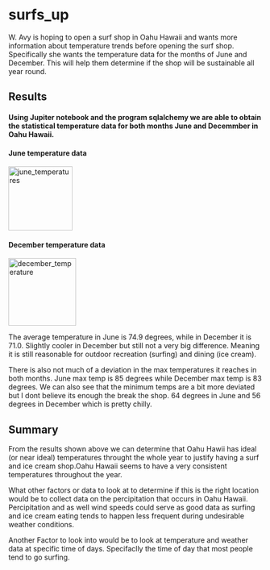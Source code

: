 # surfs_up

W. Avy is hoping to open a surf shop in Oahu Hawaii and  wants more information about temperature trends before opening the surf shop. Specifically she wants the temperature data for the months of June and December. This will help them determine if the shop will be sustainable all year round.

## Results
#### Using Jupiter notebook and the program sqlalchemy we are able to obtain the statistical temperature data for both months June and Decemmber  in Oahu Hawaii.
#### June temperature data
<img width="127" alt="june_temperatures" src="https://user-images.githubusercontent.com/106639965/184283039-5d086b7c-6d81-4ef4-b401-a4e5f006ec9e.png">


#### December temperature data
<img width="134" alt="december_temperature" src="https://user-images.githubusercontent.com/106639965/184281224-80022426-65a5-492a-8d24-36d097173b81.png">

 The average temperature in June is 74.9 degrees, while in December it is 71.0. Slightly cooler in December but still not a very big difference. Meaning it is still reasonable for outdoor recreation (surfing) and dining (ice cream).

There is also not much of a deviation in the max temperatures it reaches in both months. June max temp is 85 degrees while December max temp is 83 degrees.
We can also see that the minimum temps are a bit more deviated but I dont believe its enough the break the shop. 64 degrees in June and 56 degrees in December which is pretty chilly.

## Summary
From the results shown above we can determine that Oahu Hawii has ideal (or near ideal) temperatures throught the whole year to justify having a surf and ice cream shop.Oahu Hawaii seems to have a very consistent temperatures throughout the year. 

What other factors or data to look at to determine if this is the right location would be to collect data on the percipitation that occurs in Oahu Hawaii. Percipitation and as well wind speeds could serve as good data as surfing and ice cream eating tends to happen less frequent during undesirable weather conditions. 

Another Factor to look into would be to look at temperature and weather data at specific time of days. Specifaclly the time of day that most people tend to go surfing. 

